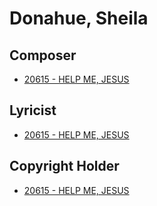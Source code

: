 # Donahue, Sheila

## Composer

- [20615 - HELP ME, JESUS](/hymns/20615.md)

## Lyricist

- [20615 - HELP ME, JESUS](/hymns/20615.md)

## Copyright Holder

- [20615 - HELP ME, JESUS](/hymns/20615.md)

